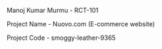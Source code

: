 Manoj Kumar Murmu - RCT-101

Project Name - Nuovo.com (E-commerce website)

Project Code - smoggy-leather-9365